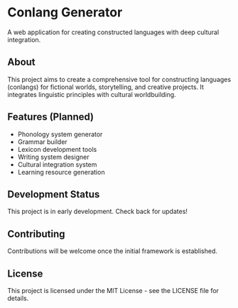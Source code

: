 # Conlang Generator

A web application for creating constructed languages with deep cultural integration.

## About

This project aims to create a comprehensive tool for constructing languages (conlangs) 
for fictional worlds, storytelling, and creative projects. It integrates linguistic 
principles with cultural worldbuilding.

## Features (Planned)

- Phonology system generator
- Grammar builder
- Lexicon development tools
- Writing system designer
- Cultural integration system
- Learning resource generation

## Development Status

This project is in early development. Check back for updates!

## Contributing

Contributions will be welcome once the initial framework is established.

## License

This project is licensed under the MIT License - see the LICENSE file for details.
